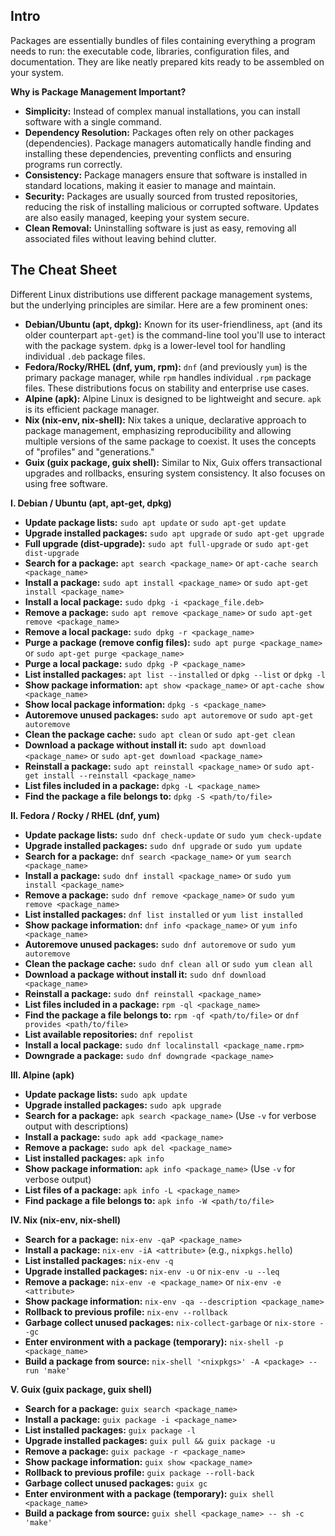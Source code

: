 ## Intro

Packages are essentially bundles of files containing everything a program needs to run: the executable code, libraries, configuration files, and documentation. They are like neatly prepared kits ready to be assembled on your system.

**Why is Package Management Important?**

*   **Simplicity:** Instead of complex manual installations, you can install software with a single command.
*   **Dependency Resolution:** Packages often rely on other packages (dependencies). Package managers automatically handle finding and installing these dependencies, preventing conflicts and ensuring programs run correctly.
*   **Consistency:**  Package managers ensure that software is installed in standard locations, making it easier to manage and maintain.
*   **Security:**  Packages are usually sourced from trusted repositories, reducing the risk of installing malicious or corrupted software. Updates are also easily managed, keeping your system secure.
*   **Clean Removal:**  Uninstalling software is just as easy, removing all associated files without leaving behind clutter.

## The Cheat Sheet

Different Linux distributions use different package management systems, but the underlying principles are similar. Here are a few prominent ones:

*   **Debian/Ubuntu (apt, dpkg):** Known for its user-friendliness, `apt` (and its older counterpart `apt-get`) is the command-line tool you'll use to interact with the package system. `dpkg` is a lower-level tool for handling individual `.deb` package files.
*   **Fedora/Rocky/RHEL (dnf, yum, rpm):** `dnf` (and previously `yum`) is the primary package manager, while `rpm` handles individual `.rpm` package files. These distributions focus on stability and enterprise use cases.
*   **Alpine (apk):**  Alpine Linux is designed to be lightweight and secure. `apk` is its efficient package manager.
*   **Nix (nix-env, nix-shell):** Nix takes a unique, declarative approach to package management, emphasizing reproducibility and allowing multiple versions of the same package to coexist. It uses the concepts of "profiles" and "generations."
*   **Guix (guix package, guix shell):** Similar to Nix, Guix offers transactional upgrades and rollbacks, ensuring system consistency. It also focuses on using free software.

**I. Debian / Ubuntu (apt, apt-get, dpkg)**

*   **Update package lists:** `sudo apt update` or `sudo apt-get update`
*   **Upgrade installed packages:** `sudo apt upgrade` or `sudo apt-get upgrade`
*   **Full upgrade (dist-upgrade):** `sudo apt full-upgrade` or `sudo apt-get dist-upgrade`
*   **Search for a package:** `apt search <package_name>` or `apt-cache search <package_name>`
*   **Install a package:** `sudo apt install <package_name>` or `sudo apt-get install <package_name>`
*   **Install a local package:** `sudo dpkg -i <package_file.deb>`
*   **Remove a package:** `sudo apt remove <package_name>` or `sudo apt-get remove <package_name>`
*   **Remove a local package:** `sudo dpkg -r <package_name>`
*   **Purge a package (remove config files):** `sudo apt purge <package_name>` or `sudo apt-get purge <package_name>`
*   **Purge a local package:** `sudo dpkg -P <package_name>`
*   **List installed packages:** `apt list --installed` or `dpkg --list` or `dpkg -l`
*   **Show package information:** `apt show <package_name>` or `apt-cache show <package_name>`
*   **Show local package information:** `dpkg -s <package_name>`
*   **Autoremove unused packages:** `sudo apt autoremove` or `sudo apt-get autoremove`
*   **Clean the package cache:** `sudo apt clean` or `sudo apt-get clean`
*   **Download a package without install it:** `sudo apt download <package_name>` or `sudo apt-get download <package_name>`
*   **Reinstall a package:** `sudo apt reinstall <package_name>` or `sudo apt-get install --reinstall <package_name>`
*   **List files included in a package:** `dpkg -L <package_name>`
*   **Find the package a file belongs to:** `dpkg -S <path/to/file>`

**II. Fedora / Rocky / RHEL (dnf, yum)**

*   **Update package lists:** `sudo dnf check-update` or `sudo yum check-update`
*   **Upgrade installed packages:** `sudo dnf upgrade` or `sudo yum update`
*   **Search for a package:** `dnf search <package_name>` or `yum search <package_name>`
*   **Install a package:** `sudo dnf install <package_name>` or `sudo yum install <package_name>`
*   **Remove a package:** `sudo dnf remove <package_name>` or `sudo yum remove <package_name>`
*   **List installed packages:** `dnf list installed` or `yum list installed`
*   **Show package information:** `dnf info <package_name>` or `yum info <package_name>`
*   **Autoremove unused packages:** `sudo dnf autoremove` or `sudo yum autoremove`
*   **Clean the package cache:** `sudo dnf clean all` or `sudo yum clean all`
*   **Download a package without install it:** `sudo dnf download <package_name>`
*   **Reinstall a package:** `sudo dnf reinstall <package_name>`
*   **List files included in a package:** `rpm -ql <package_name>`
*   **Find the package a file belongs to:** `rpm -qf <path/to/file>` or `dnf provides <path/to/file>`
*   **List available repositories:** `dnf repolist`
*   **Install a local package:** `sudo dnf localinstall <package_name.rpm>`
*   **Downgrade a package:** `sudo dnf downgrade <package_name>`

**III. Alpine (apk)**

*   **Update package lists:** `sudo apk update`
*   **Upgrade installed packages:** `sudo apk upgrade`
*   **Search for a package:** `apk search <package_name>` (Use `-v` for verbose output with descriptions)
*   **Install a package:** `sudo apk add <package_name>`
*   **Remove a package:** `sudo apk del <package_name>`
*   **List installed packages:** `apk info`
*   **Show package information:** `apk info <package_name>` (Use `-v` for verbose output)
*   **List files of a package:** `apk info -L <package_name>`
*   **Find package a file belongs to:** `apk info -W <path/to/file>`

**IV. Nix (nix-env, nix-shell)**

*   **Search for a package:** `nix-env -qaP <package_name>`
*   **Install a package:** `nix-env -iA <attribute>` (e.g., `nixpkgs.hello`)
*   **List installed packages:** `nix-env -q`
*   **Upgrade installed packages:** `nix-env -u` or `nix-env -u --leq`
*   **Remove a package:** `nix-env -e <package_name>` or `nix-env -e <attribute>`
*   **Show package information:** `nix-env -qa --description <package_name>`
*   **Rollback to previous profile:** `nix-env --rollback`
*   **Garbage collect unused packages:** `nix-collect-garbage` or `nix-store --gc`
*   **Enter environment with a package (temporary):** `nix-shell -p <package_name>`
*   **Build a package from source:** `nix-shell '<nixpkgs>' -A <package> --run 'make'`

**V. Guix (guix package, guix shell)**

*   **Search for a package:** `guix search <package_name>`
*   **Install a package:** `guix package -i <package_name>`
*   **List installed packages:** `guix package -l`
*   **Upgrade installed packages:** `guix pull && guix package -u`
*   **Remove a package:** `guix package -r <package_name>`
*   **Show package information:** `guix show <package_name>`
*   **Rollback to previous profile:** `guix package --roll-back`
*   **Garbage collect unused packages:** `guix gc`
*   **Enter environment with a package (temporary):** `guix shell <package_name>`
*   **Build a package from source:** `guix shell <package_name> -- sh -c 'make'`
